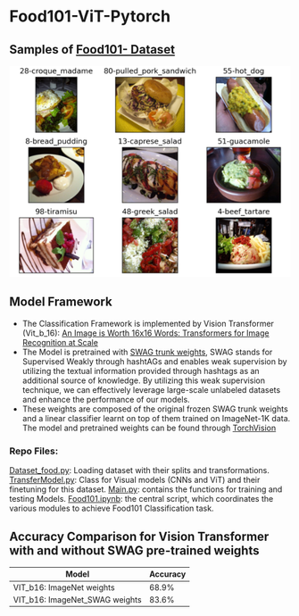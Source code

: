 # Food101-ViT-Pytorch

##  Samples of [Food101- Dataset](https://data.vision.ee.ethz.ch/cvl/datasets_extra/food-101)
![Dataset_Samples](food-101.png)

## Model Framework
- The Classification Framework is implemented by Vision Transformer (Vit_b_16): [An Image is Worth 16x16 Words: Transformers for Image Recognition at Scale](https://arxiv.org/abs/2010.11929)
- The Model is pretrained with [SWAG trunk weights](https://arxiv.org/abs/2201.08371), SWAG stands for Supervised Weakly through hashtAGs and enables weak supervision by utilizing the textual information provided through hashtags as an additional source of knowledge. By utilizing this weak supervision technique, we can effectively leverage large-scale unlabeled datasets and enhance the performance of our models.
- These weights are composed of the original frozen SWAG trunk weights and a linear classifier learnt on top of them trained on ImageNet-1K data.
The model and pretrained weights can be found through [TorchVision](https://pytorch.org/vision/main/models/generated/torchvision.models.vit_b_16.html#torchvision.models.ViT_B_16_Weights)

### Repo Files:
[Dataset_food.py](Dataset_food.py): Loading dataset with their splits and transformations.<br>
[TransferModel.py](TransferModel.py): Class for Visual models (CNNs and ViT) and their finetuning for this dataset.
[Main.py](Main.py): contains the functions for training and testing Models.
[Food101.ipynb](MFood101.ipynb): the central script, which coordinates the various modules to achieve Food101 Classification task.



## Accuracy Comparison for Vision Transformer with and without SWAG pre-trained weights

| Model         | Accuracy      |
| ------------- | ------------- |
| VIT_b16: ImageNet weights       | 68.9%         |
| VIT_b16: ImageNet_SWAG weights  | 83.6%         |
